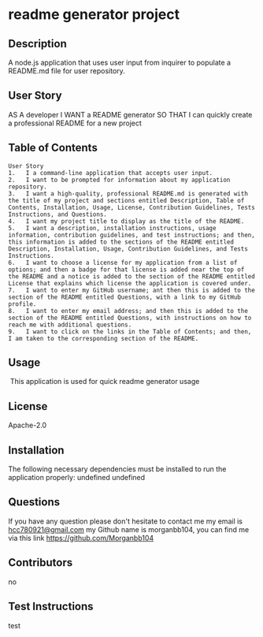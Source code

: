 # readme generator project

## Description
 A node.js application that uses user input from inquirer to populate a README.md file for user repository.

## User Story

AS A developer
I WANT a README generator
SO THAT I can quickly create a professional README for a new project


  
## Table of Contents

    User Story
    1.   I a command-line application that accepts user input.
    2.   I want to be prompted for information about my application repository.
    3.   I want a high-quality, professional README.md is generated with the title of my project and sections entitled Description, Table of Contents, Installation, Usage, License, Contribution Guidelines, Tests Instructions, and Questions.
    4.   I want my project title to display as the title of the README.
    5.   I want a description, installation instructions, usage information, contribution guidelines, and test instructions; and then, this information is added to the sections of the README entitled Description, Installation, Usage, Contribution Guidelines, and Tests Instructions.
    6.   I want to choose a license for my application from a list of options; and then a badge for that license is added near the top of the README and a notice is added to the section of the README entitled License that explains which license the application is covered under.  
    7.   I want to enter my GitHub username; ant then this is added to the section of the README entitled Questions, with a link to my GitHub profile.
    8.   I want to enter my email address; and then this is added to the section of the README entitled Questions, with instructions on how to reach me with additional questions.
    9.   I want to click on the links in the Table of Contents; and then, I am taken to the corresponding section of the README.
 
## Usage
   
​   This application is used for quick readme generator usage

## License
   Apache-2.0
  
## Installation
   The following necessary dependencies must be installed to run the application properly: undefined
   undefined
## Questions 
   If you have any question please don't hesitate to contact me 
   my email is hcc780921@gmail.com
   my Github name is morganbb104, you can find me via this link https://github.com/Morganbb104

## Contributors
   no

## Test Instructions
   test


